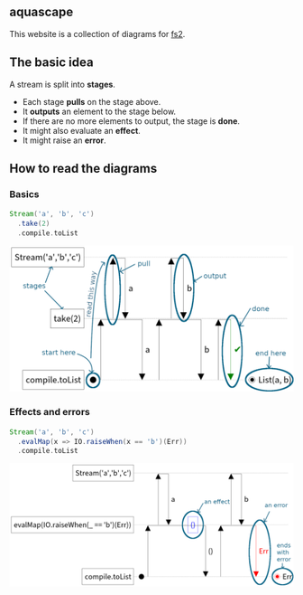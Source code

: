 ## aquascape

This website is a collection of diagrams for [fs2](https://github.com/typelevel/fs2).

## The basic idea

A stream is split into **stages**.

 - Each stage **pulls** on the stage above.
 - It **outputs** an element to the stage below.
 - If there are no more elements to output, the stage is **done**.
 - It might also evaluate an **effect**.
 - It might raise an **error**.

## How to read the diagrams

### Basics

```scala
Stream('a', 'b', 'c')
  .take(2)
  .compile.toList
```

![diagram](basic-example.png)

### Effects and errors

```scala
Stream('a', 'b', 'c')
  .evalMap(x => IO.raiseWhen(x == 'b')(Err))
  .compile.toList
```

![diagram](error-example.png)
